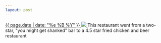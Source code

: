 ```yaml
---
layout: post
---
```


<p>
  <a href="/504">
    <time>{{ page.date | date: "%e %B %Y" }}</time>
    <img src="{{ site.assets_url }}/504.jpg">
  </a>
  This restaurant went from a two-star, "you might get shanked" bar to a 4.5 star fried chicken and beer restaurant
</p>
